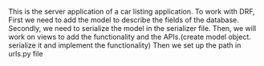 This is the server application of a car listing application.
To work with DRF, First we need to add the model to describe the fields of the database.
Secondly, we need to serialize the model in the serializer file.
Then, we will work on views to add the functionality and the APIs.(create model object. serialize it and implement the functionality)
Then we set up the path in urls.py file